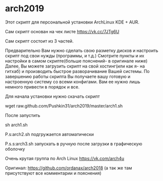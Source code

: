 # arch2019

Этот скрипт для персональной установки ArchLinux KDE + AUR.

Сам скрипт основан на чек листе https://vk.cc/7JTg6U

Сам скрипт состоит из 3 частей.

Предварительно Вам нужно сделать свою разметку дисков и настроить скрипт под свои нужды (программы, и т.д.)
Смотрите пункты и их настройки в самом скрипте(больше пояснений- в оригинале ниже)
Далее, Вы можете загрузить скрипт на свой хостинг(или как я- на гитхаб) и производить быстрое разворачивание Вашей системы.
По завершению работы скрипта Вы получаете вашу готовую и настроенную систему со всеми конфигами. Вам ее нужно лишь немного привести в порядок и все.

Для начала установки нужно скачать скрипт

wget raw.github.com/Pushkin31/arch2019/master/arch1.sh

После запустить

sh arch1.sh

P.s:arch2.sh подгружается автоматически

P.s.s:arch3.sh запускать в ручную после загрузки в графическую оболочку

Очень крутая группа по Arch Linux
https://vk.com/arch4u

Оригинал:
https://github.com/ordanax/arch2018
(а так же там присутствуют все комментарии и пояснения)
